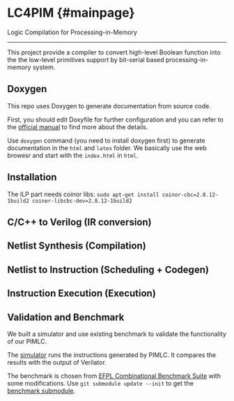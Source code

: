 # LC4PIM {#mainpage}
Logic Compilation for Processing-in-Memory
 
 -------------------------------------------

This project provide a compiler to convert high-level Boolean function into the the low-level primitives support by bit-serial based processing-in-memory system.


## Doxygen
This repo uses Doxygen to generate documentation from source code.

First, you should edit Doxyfile for further configuration and you can refer to the [official manual](https://www.doxygen.nl/manual/index.html) to find more about the details.

Use `doxygen` command (you need to install doxygen first) to generate documentation in the `html` and `latex` folder. We basically use the web browesr and start with the `index.html` in `html`.


## Installation
The ILP part needs coinor libs:
`sudo apt-get install coinor-cbc=2.8.12-1build2 coinor-libcbc-dev=2.8.12-1build2`


## C/C++ to Verilog (IR conversion)
 
## Netlist Synthesis (Compilation)

## Netlist to Instruction (Scheduling + Codegen)  

## Instruction Execution (Execution)
 
## Validation and Benchmark

We built a simulator and use existing benchmark to validate the functionality of our PIMLC.

The [simulator](https://github.com/Intelligent-Computing-Research-Group/PIMLC-Simulator) runs the instructions generated by PIMLC. It compares the results with the output of Verilator.


The benchmark is chosen from [EFPL Combinational Benchmark Suite](https://github.com/lsils/benchmarks) with some modifications. Use `git submodule update --init` to get the [benchmark submodule](https://github.com/Intelligent-Computing-Research-Group/PIMLC-Benchmark).

